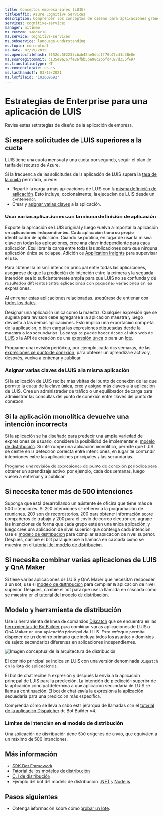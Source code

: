 ```yaml
---
title: Conceptos empresariales (LUIS)
titleSuffix: Azure Cognitive Services
description: Comprender los conceptos de diseño para aplicaciones grandes de LUIS o aplicaciones múltiples con LUIS y QnA Maker juntos.
services: cognitive-services
manager: nitinme
ms.custom: seodec18
ms.service: cognitive-services
ms.subservice: language-understanding
ms.topic: conceptual
ms.date: 07/29/2019
ms.openlocfilehash: 3f52dc502233cbab42ae5decff70b77c41c38e0e
ms.sourcegitcommit: d135e9a267fe26fbb5be98d2b5fd4327d355fe97
ms.translationtype: HT
ms.contentlocale: es-ES
ms.lasthandoff: 03/10/2021
ms.locfileid: "102609692"
---
```

# <a name="enterprise-strategies-for-a-luis-app"></a>Estrategias de Enterprise para una aplicación de LUIS
Revise estas estrategias de diseño de la aplicación de empresa.

## <a name="when-you-expect-luis-requests-beyond-the-quota"></a>Si espera solicitudes de LUIS superiores a la cuota

LUIS tiene una cuota mensual y una cuota por segundo, según el plan de tarifa del recurso de Azure. 

Si la frecuencia de las solicitudes de la aplicación de LUIS supera la [tasa de la cuota](https://azure.microsoft.com/pricing/details/cognitive-services/language-understanding-intelligent-services/) permitida, puede:

* Repartir la carga a más aplicaciones de LUIS con la [misma definición de aplicación](#use-multiple-apps-with-same-app-definition). Esto incluye, opcionalmente, la ejecución de LUIS desde un [contenedor](luis-container-howto.md). 
* Crear y [asignar varias claves](#assign-multiple-luis-keys-to-same-app) a la aplicación. 

### <a name="use-multiple-apps-with-same-app-definition"></a>Usar varias aplicaciones con la misma definición de aplicación
Exporte la aplicación de LUIS original y luego vuelva a importar la aplicación en aplicaciones independientes. Cada aplicación tiene su propio identificador de aplicación. Cuando se publica, en lugar de usar la misma clave en todas las aplicaciones, cree una clave independiente para cada aplicación. Equilibrar la carga entre todas las aplicaciones para que ninguna aplicación única se colapse. Adición de [Application Insights](./luis-csharp-tutorial-bf-v4.md) para supervisar el uso. 

Para obtener la misma intención principal entre todas las aplicaciones, asegúrese de que la predicción de intención entre la primera y la segunda intención sea lo suficientemente amplia para que LUIS no se confunda y dé resultados diferentes entre aplicaciones con pequeñas variaciones en las expresiones. 

Al entrenar estas aplicaciones relacionadas, asegúrese de [entrenar con todos los datos](luis-how-to-train.md#train-with-all-data).

Designar una aplicación única como la maestra. Cualquier expresión que se sugiera para revisión debe agregarse a la aplicación maestra y luego devuelta a las demás aplicaciones. Esto implica una exportación completa de la aplicación, o bien cargar las expresiones etiquetadas desde la maestra a las secundarias. La carga se puede hacer desde el sitio web de [LUIS](luis-reference-regions.md) o la API de creación de una [expresión única](https://westus.dev.cognitive.microsoft.com/docs/services/5890b47c39e2bb17b84a55ff/operations/5890b47c39e2bb052c5b9c08) o para un [lote](https://westus.dev.cognitive.microsoft.com/docs/services/5890b47c39e2bb17b84a55ff/operations/5890b47c39e2bb052c5b9c09). 

Programe una revisión periódica, por ejemplo, cada dos semanas, de las [expresiones de punto de conexión](luis-how-to-review-endpoint-utterances.md), para obtener un aprendizaje activo y, después, vuelva a entrenar y publicar. 

### <a name="assign-multiple-luis-keys-to-same-app"></a>Asignar varias claves de LUIS a la misma aplicación
Si la aplicación de LUIS recibe más visitas del punto de conexión de las que permite la cuota de la clave única, cree y asigne más claves a la aplicación de LUIS. Cree un administrador de tráfico o un equilibrador de carga para administrar las consultas del punto de conexión entre claves del punto de conexión. 

## <a name="when-your-monolithic-app-returns-wrong-intent"></a>Si la aplicación monolítica devuelve una intención incorrecta
Si la aplicación se ha diseñado para predecir una amplia variedad de expresiones de usuario, considere la posibilidad de implementar el [modelo de distribución](#dispatch-tool-and-model). Si interrumpe una aplicación monolítica, permite que LUIS se centre en la detección correcta entre intenciones, en lugar de confundir intenciones entre las aplicaciones principales y las secundarias. 

Programe una [revisión de expresiones de punto de conexión](luis-how-to-review-endpoint-utterances.md) periódica para obtener un aprendizaje activo, por ejemplo, cada dos semanas, luego vuelva a entrenar y a publicar. 

## <a name="when-you-need-to-have-more-than-500-intents"></a>Si necesita tener más de 500 intenciones
Suponga que está desarrollando un asistente de oficina que tiene más de 500 intenciones. Si 200 intenciones se refieren a la programación de reuniones, 200 son de recordatorios, 200 para obtener información sobre compañeros de trabajo y 200 para el envío de correo electrónico, agrupe las intenciones de forma que cada grupo esté en una única aplicación, y luego cree una aplicación de nivel superior que contenga cada intención. Use el [modelo de distribución](#dispatch-tool-and-model) para compilar la aplicación de nivel superior. Después, cambie el bot para que use la llamada en cascada como se muestra en el [tutorial del modelo de distribución](/azure/bot-service/bot-builder-tutorial-dispatch?tabs=cs). 

## <a name="when-you-need-to-combine-several-luis-and-qna-maker-apps"></a>Si necesita combinar varias aplicaciones de LUIS y QnA Maker
Si tiene varias aplicaciones de LUIS y QnA Maker que necesitan responder a un bot, use el [modelo de distribución](#dispatch-tool-and-model) para compilar la aplicación de nivel superior.  Después, cambie el bot para que use la llamada en cascada como se muestra en el [tutorial del modelo de distribución](/azure/bot-service/bot-builder-tutorial-dispatch?tabs=cs). 

## <a name="dispatch-tool-and-model"></a>Modelo y herramienta de distribución
Use la herramienta de línea de comandos [Dispatch][dispatch-tool] que se encuentra en las [herramientas de BotBuilder](https://github.com/Microsoft/botbuilder-tools) para combinar varias aplicaciones de LUIS o QnA Maker en una aplicación principal de LUIS. Este enfoque permite disponer de un dominio primario que incluya todos los asuntos y dominios de sujeto secundarios diferentes en aplicaciones independientes. 

![Imagen conceptual de la arquitectura de distribución](./media/luis-concept-enterprise/dispatch-architecture.png)

El dominio principal se indica en LUIS con una versión denominada `Dispatch` en la lista de aplicaciones. 

El bot de chat recibe la expresión y después la envía a la aplicación principal de LUIS para la predicción. La intención de predicción superior de la aplicación principal determina a qué aplicación secundaria de LUIS se llama a continuación. El bot de chat envía la expresión a la aplicación secundaria para una predicción más específica.

Comprenda cómo se lleva a cabo esta jerarquía de llamadas con el [tutorial de la aplicación Dispatcher](/azure/bot-service/bot-builder-tutorial-dispatch?tabs=cs) de Bot Builder v4.  

### <a name="intent-limits-in-dispatch-model"></a>Límites de intención en el modelo de distribución
Una aplicación de distribución tiene 500 orígenes de envío, que equivalen a un máximo de 500 intenciones. 

## <a name="more-information"></a>Más información

* [SDK Bot Framework](https://github.com/Microsoft/botframework)
* [Tutorial de los modelos de distribución](/azure/bot-service/bot-builder-tutorial-dispatch?tabs=cs)
* [CLI de distribución](https://github.com/Microsoft/botbuilder-tools)
* Ejemplo del bot del modelo de distribución: [.NET](https://github.com/microsoft/BotBuilder-Samples/tree/master/samples/csharp_dotnetcore/14.nlp-with-dispatch) y [Node.js](https://github.com/microsoft/BotBuilder-Samples/tree/master/samples/javascript_nodejs/14.nlp-with-dispatch)

## <a name="next-steps"></a>Pasos siguientes

* Obtenga información sobre cómo [probar un lote](luis-how-to-batch-test.md).

[dispatcher-application-tutorial]: /azure/bot-service/bot-builder-tutorial-dispatch
[dispatch-tool]: https://aka.ms/dispatch-tool